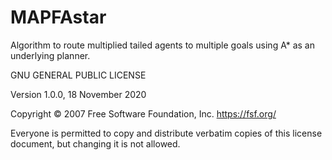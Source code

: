 # MAPFAstar
Algorithm to route multiplied tailed agents to multiple goals using A* as an underlying planner.

GNU GENERAL PUBLIC LICENSE

Version 1.0.0, 18 November 2020

Copyright © 2007 Free Software Foundation, Inc. <https://fsf.org/>

Everyone is permitted to copy and distribute verbatim copies of this license document, but changing it is not allowed.
